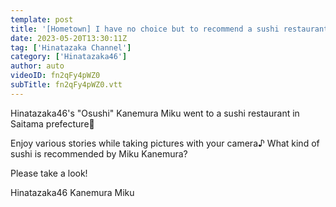 ```yaml
---
template: post
title: '[Hometown] I have no choice but to recommend a sushi restaurant in Saitama Prefecture! (Kanemura Miku)'
date: 2023-05-20T13:30:11Z
tag: ['Hinatazaka Channel']
category: ['Hinatazaka46']
author: auto 
videoID: fn2qFy4pWZ0
subTitle: fn2qFy4pWZ0.vtt
---
```

Hinatazaka46's "Osushi" Kanemura Miku went to a sushi restaurant in Saitama prefecture🍣

Enjoy various stories while taking pictures with your camera♪
What kind of sushi is recommended by Miku Kanemura?

Please take a look!

<Appearance>
Hinatazaka46 Kanemura Miku
